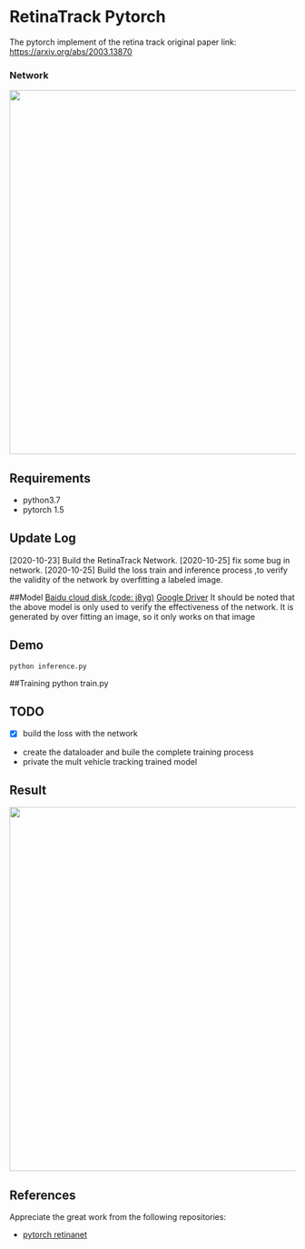 ﻿# RetinaTrack Pytorch

The pytorch implement of the retina track  original paper link: <https://arxiv.org/abs/2003.13870>

### Network

<img src="https://github.com/Hanson0910/RetinaTrack/tree/main/source/RetinaTrack.png" width="640">

## Requirements
- python3.7
- pytorch 1.5

## Update Log

[2020-10-23] Build the RetinaTrack Network.
[2020-10-25] fix some bug in network.
[2020-10-25] Build the loss train and inference process ,to verify the validity of the network by overfitting a labeled image.

##Model
[Baidu cloud disk (code: j8yg)](https://pan.baidu.com/s/1-nIc0UZh5Zl8IuSUPgmbJA)
[Google Driver](https://drive.google.com/file/d/13p15qH4KhLDAmlj-S98Am4mxCzWscAUX/view?usp=sharing)
It should be noted that the above model is only used to verify the effectiveness of the network. It is generated by over fitting an image, so it only works on that image

## Demo
    python inference.py

##Training
    python train.py

## TODO
- [x] build the loss with the network
- create the dataloader and buile the complete training process
- private the mult vehicle tracking trained model

## Result
<img src="https://github.com/Hanson0910/RetinaTrack/tree/main/source/result_img.jpg" width="640">

## References

Appreciate the great work from the following repositories:

- [pytorch retinanet](https://github.com/gm19900510/Pytorch_Retina_License_Plate)